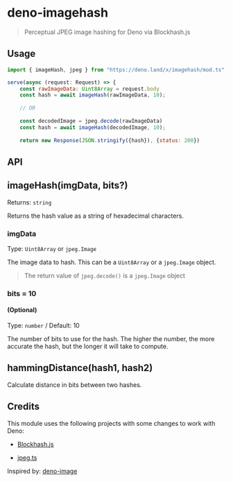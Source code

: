 # deno-imagehash

> Perceptual JPEG image hashing for Deno via Blockhash.js

## Usage

```javascript
import { imageHash, jpeg } from "https://deno.land/x/imagehash/mod.ts";

serve(async (request: Request) => {
    const rawImageData: Uint8Array = request.body
    const hash = await imageHash(rawImageData, 10);
    
    // OR
    
    const decodedImage = jpeg.decode(rawImageData)
    const hash = await imageHash(decodedImage, 10);
    
    return new Response(JSON.stringify({hash}), {status: 200})

```

## API

## imageHash(imgData, bits?)
Returns: `string`

Returns the hash value as a string of hexadecimal characters.

### imgData 
Type: `Uint8Array` or `jpeg.Image`

The image data to hash. This can be a `Uint8Array` or a `jpeg.Image` object.

>    The return value of `jpeg.decode()` is a `jpeg.Image` object

### bits = 10 
#### (Optional)

Type: `number` / Default: 10

The number of bits to use for the hash. The higher the number, the more accurate the hash, but
the longer it will take to compute.

## hammingDistance(hash1, hash2)
Calculate distance in bits between two hashes.

## Credits

This module uses the following projects with some changes to work with Deno:

- [Blockhash.js](https://github.com/commonsmachinery/blockhash-js)

- [jpeg.ts](https://github.com/fakoua/jpeg.ts)

Inspired by: [deno-image](https://github.com/MariusVatasoiu/deno-image)
